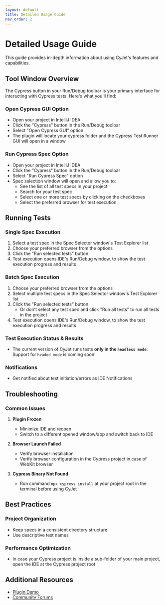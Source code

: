 ```yaml
---
layout: default
title: Detailed Usage Guide
nav_order: 2
---
```


# Detailed Usage Guide

This guide provides in-depth information about using CyJet's features and capabilities.

## Tool Window Overview

The Cypress button in your Run/Debug toolbar is your primary interface for interacting with Cypress tests. Here's what you'll find:

### Open Cypress GUI Option
- Open your project in IntelliJ IDEA
- Click the "Cypress" button in the Run/Debug toolbar
- Select "Open Cypress GUI" option
- The plugin will locate your cypress folder and the Cypress Test Runner GUI will open in a window

### Run Cypress Spec Option
- Open your project in IntelliJ IDEA
- Click the "Cypress" button in the Run/Debug toolbar
- Select "Run Cypress Spec" option
- Spec selection window will open and allow you to:
  - See the list of all test specs in your project
  - Search for your test spec
  - Select one or more test specs by clicking on the checkboxes
  - Select the preferred browser for test execution

## Running Tests

### Single Spec Execution
1. Select a test spec in the Spec Selector window's Test Explorer list
2. Choose your preferred browser from the options
3. Click the "Run selected tests" button
4. Test execution opens IDE's Run/Debug window, to show the test execution progress and results

### Batch Spec Execution
1. Choose your preferred browser from the options
2. Select multiple test specs in the Spec Selector window's Test Explorer list
3. Click the "Run selected tests" button
   - Or don't select any test spec and click "Run all tests" to run all tests in the project
4. Test execution opens IDE's Run/Debug window, to show the test execution progress and results

### Test Execution Status & Results
- The current version of CyJet runs tests **only in the `headless mode`**. Support for `headed mode` is coming soon!

### Notifications
- Get notified about test initiation/errors as IDE Notifications

## Troubleshooting

### Common Issues
1. **Plugin Frozen**
   - Minimize IDE and reopen
   - Switch to a different opened window/app and switch back to IDE

2. **Browser Launch Failed**
   - Verify browser installation
   - Verify browser configuration in the Cypress project in case of WebKit browser

3. **Cypress Binary Not Found**
   - Run command `npx cypress install` at your project root in the terminal before using CyJet

## Best Practices

### Project Organization
- Keep specs in a consistent directory structure
- Use descriptive test names

### Performance Optimization
- In case your Cypress project is inside a sub-folder of your main project, open the IDE at the Cypress project root

## Additional Resources

- [Plugin Demo](https://youtu.be/fyziOvFuHto)
- [Community Forums](https://cyjet.example.com/community)